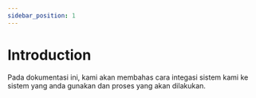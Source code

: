 ```yaml
---
sidebar_position: 1
---
```


# Introduction

Pada dokumentasi ini, kami akan membahas cara integasi sistem kami ke sistem yang anda gunakan dan proses yang akan dilakukan.